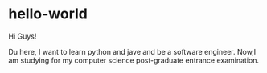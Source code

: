 # hello-world

Hi Guys!

Du here, I want to learn python and jave and be a software engineer.
Now,I am studying for my computer science post-graduate entrance examination.

